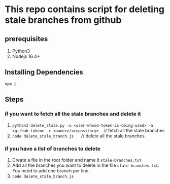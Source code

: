 # This repo contains script for deleting stale branches from github

## prerequisites

1. Python3
2. Nodejs 16.4+

## Installing Dependencies

`npm i`

## Steps

### if you want to fetch all the stale branches and delete it

1. `python3 delete_stale.py -u <user-whose-token-is-being-used> -a <github-token> -r <owner>/<repository>` &nbsp;&nbsp;&nbsp;// fetch all the stale branches
2. `node delete_stale_branch.js` &nbsp;&nbsp;&nbsp;&nbsp;&nbsp;// delete all the stale branches

### if you have a list of branches to delete

1. Create a file in the root folder and name it `stale-branches.txt`
2. Add all the branches you want to delete in the file `stale-branches.txt`. You need to add one branch per line.
3. `node delete_stale_branch.js`
